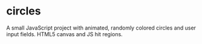 # circles
A small JavaScript project with animated, randomly colored circles and user input fields. HTML5 canvas and JS hit regions.
